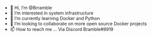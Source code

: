 - 👋 Hi, I’m @Brramble
- 👀 I’m interested in system infrastructure
- 🌱 I’m currently learning Docker and Python
- 💞️ I’m looking to collaborate on more open source Docker projects
- 📫 How to reach me ... Via Discord Bramble#8919

<!---
Brramble/Brramble is a ✨ special ✨ repository because its `README.md` (this file) appears on your GitHub profile.
You can click the Preview link to take a look at your changes.
--->
